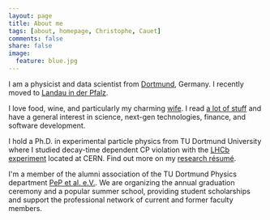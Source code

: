 ```yaml
---
layout: page
title: About me
tags: [about, homepage, Christophe, Cauet]
comments: false
share: false
image:
  feature: blue.jpg
---
```


I am a physicist and data scientist from [Dortmund](https://en.wikipedia.org/wiki/Dortmund), Germany. I recently moved to [Landau in der Pfalz](https://en.wikipedia.org/wiki/Landau).

I love food, wine, and particularly my charming [wife](http://eva.cauet.de). I read [a lot of stuff](http://ivereadthis.tumblr.com) and have a general interest in science, next-gen technologies, finance, and software development.

I hold a Ph.D. in experimental particle physics from  TU Dortmund University where I studied decay-time dependent CP violation with the [LHCb experiment](http://lhcb-public.web.cern.ch/lhcb-public/) located at CERN. Find out more on my [research résumé](/research/).

I'm a member of the alumni association of the TU Dortmund Physics department [PeP et al. e.V.](http://pep-dortmund.org). We are organizing the annual graduation ceremony and a popular summer school, providing student scholarships and support the professional network of current and former faculty members.
